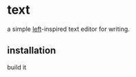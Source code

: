 # text

a simple [left](https://github.com/hundredrabbits/Left)-inspired text editor for
writing.

## installation

build it